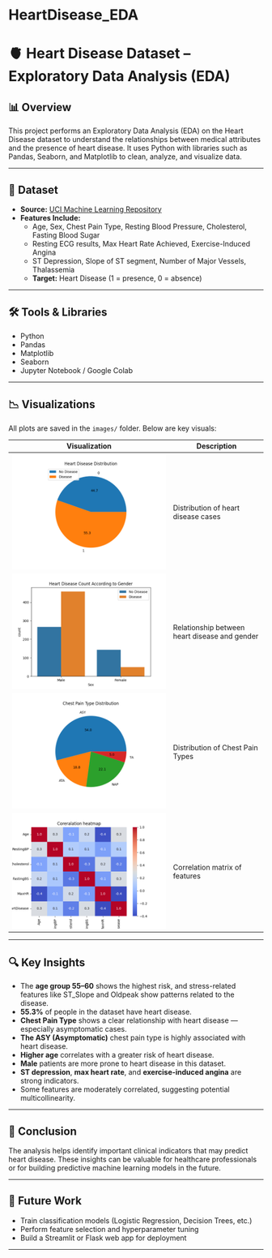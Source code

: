 # HeartDisease_EDA
# 🫀 Heart Disease Dataset – Exploratory Data Analysis (EDA)

## 📊 Overview

This project performs an Exploratory Data Analysis (EDA) on the Heart Disease dataset to understand the relationships between medical attributes and the presence of heart disease. It uses Python with libraries such as Pandas, Seaborn, and Matplotlib to clean, analyze, and visualize data.

---

## 📁 Dataset

- **Source:** [UCI Machine Learning Repository](https://archive.ics.uci.edu/ml/datasets/heart+Disease)
- **Features Include:**
  - Age, Sex, Chest Pain Type, Resting Blood Pressure, Cholesterol, Fasting Blood Sugar
  - Resting ECG results, Max Heart Rate Achieved, Exercise-Induced Angina
  - ST Depression, Slope of ST segment, Number of Major Vessels, Thalassemia
  - **Target:** Heart Disease (1 = presence, 0 = absence)

---

## 🛠️ Tools & Libraries

- Python
- Pandas
- Matplotlib
- Seaborn
- Jupyter Notebook / Google Colab

---

## 📉 Visualizations

All plots are saved in the `images/` folder. Below are key visuals:

| Visualization | Description |
|---------------|-------------|
| ![Target Distribution](images/heart_disease_distribution.png) | Distribution of heart disease cases |
| ![Age vs Heart Disease](images/Heart_disease_gender.png) | Relationship between heart disease and gender |
| ![Chest Pain Types](images/chestpain_distribution.png) | Distribution of Chest Pain Types |
| ![Correlation Heatmap](images/correlation_heatmap.png) | Correlation matrix of features |

---

## 🔍 Key Insights
- The **age group 55–60** shows the highest risk, and stress-related features like ST_Slope and Oldpeak show patterns related to the disease.
- **55.3%** of people in the dataset have heart disease.
- **Chest Pain Type** shows a clear relationship with heart disease — especially asymptomatic cases.
- **The ASY (Asymptomatic)** chest pain type is highly associated with heart disease.
- **Higher age** correlates with a greater risk of heart disease.
- **Male** patients are more prone to heart disease in this dataset.
- **ST depression**, **max heart rate**, and **exercise-induced angina** are strong indicators.
- Some features are moderately correlated, suggesting potential multicollinearity.

---

## 📌 Conclusion

The analysis helps identify important clinical indicators that may predict heart disease. These insights can be valuable for healthcare professionals or for building predictive machine learning models in the future.

---

## 🚀 Future Work

- Train classification models (Logistic Regression, Decision Trees, etc.)
- Perform feature selection and hyperparameter tuning
- Build a Streamlit or Flask web app for deployment


---




